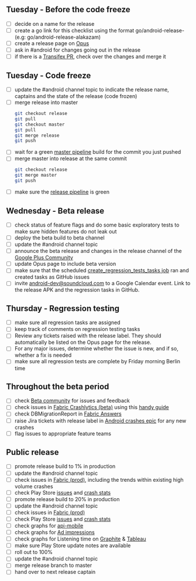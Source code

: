## Tuesday - Before the code freeze
- [ ] decide on a name for the release
- [ ] create a go link for this checklist using the format go/android-release-<name-of-the-release> (e.g: go/android-release-alakazam)
- [ ] create a release page on [Opus](https://opus.soundcloud.com/display/ANDR/Releases)
- [ ] ask in #android for changes going out in the release
- [ ] if there is a [Transifex PR](https://github.com/soundcloud/android-listeners/pulls?utf8=%E2%9C%93&q=is%3Aopen%20is%3Apr%20author%3Asc-mobile-ci%20transifex%20in%3Atitle%20), check over the changes and merge it

## Tuesday - Code freeze
- [ ] update the #android channel topic to indicate the release name, captains and the state of the release (code frozen)
- [ ] merge release into master
    ```bash
    git checkout release
    git pull
    git checkout master
    git pull
    git merge release
    git push
    ```
- [ ] wait for a green [master pipeline](http://mobile-jenkins.int.s-cloud.net/view/Android_Listener/job/Android_Listener_Master_Pipeline/) build for the commit you just pushed
- [ ] merge master into release at the same commit
    ```bash
    git checkout release
    git merge master
    git push
    ```
- [ ] make sure the [release pipeline](http://mobile-jenkins.int.s-cloud.net/view/Android_Listeners_Release/) is green

## Wednesday - Beta release
- [ ] check status of feature flags and do some basic exploratory tests to make sure hidden features do not leak out
- [ ] deploy the beta build to beta channel
- [ ] update the #android channel topic
- [ ] announce the beta release and changes in the release channel of the [Google Plus Community](https://plus.google.com/u/0/communities/100538417567948193266)
- [ ] update Opus page to include beta version
- [ ] make sure that the scheduled [create_regression_tests_tasks job](http://mobile-jenkins.int.s-cloud.net/job/create_android_regression_test_tasks/) ran and created tasks as GitHub issues
- [ ] invite android-dev@soundcloud.com to a Google Calendar event. Link to the release APK and the regression tasks in GitHub.

## Thursday - Regression testing
- [ ] make sure all regression tasks are assigned
- [ ] keep track of comments on regression testing tasks
- [ ] Review any tickets raised with the release label. They should automatically be listed on the Opus page for the release.
- [ ] For any major issues, determine whether the issue is new, and if so, whether a fix is needed
- [ ] make sure all regression tests are complete by Friday morning Berlin time

## Throughout the beta period

- [ ] check [Beta community](https://plus.google.com/u/0/communities/100538417567948193266/) for issues and feedback 
- [ ] check issues in [Fabric Crashlytics (beta)](https://fabric.io/soundcloudandroid/android/apps/com.soundcloud.android) using this [handy guide](https://github.com/soundcloud/android-listeners/wiki/Releasing#reviewing-crash-data)
- [ ] check DBMigrationReport in [Fabric Answers](https://fabric.io/soundcloudandroid/android/apps/com.soundcloud.android/answers/events/custom?event_type=DBMigrationsReport)
- [ ] raise Jira tickets with release label in [Android crashes epic](https://soundcloud.atlassian.net/browse/DROID-1388) for any new crashes
- [ ] flag issues to appropriate feature teams

## Public release

- [ ] promote release build to 1% in production
- [ ] update the #android channel topic
- [ ] check issues in [Fabric (prod)](https://fabric.io/soundcloudandroid/android/apps/com.soundcloud.android), including the trends within existing high volume crashes
- [ ] check Play Store [issues](https://play.google.com/apps/publish/?dev_acc=04754990293619832077#ErrorClusterListPlace:p=com.soundcloud.android&lr=LAST_24_HRS) and [crash stats](https://play.google.com/apps/publish/?dev_acc=04754990293619832077#AppHealthDetailsPlace:p=com.soundcloud.android&ahdt=CRASHES)
- [ ] promote release build to 20% in production
- [ ] update the #android channel topic
- [ ] check issues in [Fabric (prod)](https://fabric.io/soundcloudandroid/android/apps/com.soundcloud.android)
- [ ] check Play Store [issues](https://play.google.com/apps/publish/?dev_acc=04754990293619832077#ErrorClusterListPlace:p=com.soundcloud.android&lr=LAST_24_HRS) and [crash stats](https://play.google.com/apps/publish/?dev_acc=04754990293619832077#AppHealthDetailsPlace:p=com.soundcloud.android&ahdt=CRASHES)
- [ ] check graphs for [api-mobile](http://promdash.int.s-cloud.net/api-mobile)
- [ ] check graphs for [Ad impressions](http://promdash.int.s-cloud.net/ads-on-android)
- [ ] check graphs for Listening time on [Graphite](http://graphite.int.s-cloud.net/dashboard/#Audio) & [Tableau](http://tableau-browser.int.s-cloud.net/#ListeningActivity_0/ListeningTime)
- [ ] make sure Play Store update notes are available
- [ ] roll out to 100%
- [ ] update the #android channel topic
- [ ] merge release branch to master
- [ ] hand over to next release captain
